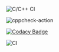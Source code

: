 ![C/C++ CI](https://github.com/99002523/project_genesis/workflows/C/C++%20CI/badge.svg)

![cppcheck-action](https://github.com/99002523/project_genesis/workflows/cppcheck-action/badge.svg?branch=master)

[![Codacy Badge](https://app.codacy.com/project/badge/Grade/55737771e2a34b54aeb3ca61e4e71ae2)](https://www.codacy.com/manual/99002523/project_genesis?utm_source=github.com&amp;utm_medium=referral&amp;utm_content=99002523/project_genesis&amp;utm_campaign=Badge_Grade)

![CI](https://github.com/99002523/project_genesis/workflows/CI/badge.svg)
